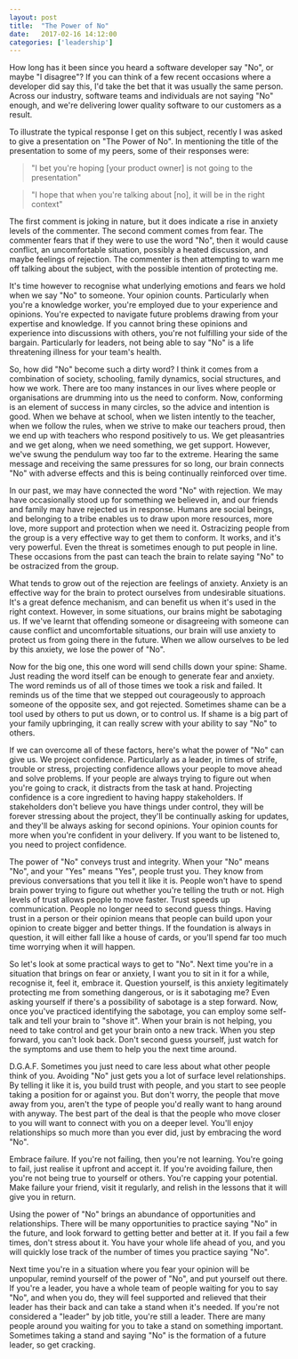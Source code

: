 ```yaml
---
layout: post
title:  "The Power of No"
date:   2017-02-16 14:12:00
categories: ['leadership']
---
```

How long has it been since you heard a software developer say "No", or maybe "I disagree"? If you can think of a few recent occasions where a developer did say this, I'd take the bet that it was usually the same person. Across our industry, software teams and individuals are not saying "No" enough, and we're delivering lower quality software to our customers as a result.

To illustrate the typical response I get on this subject, recently I was asked to give a presentation on "The Power of No". In mentioning the title of the presentation to some of my peers, some of their responses were:

> "I bet you're hoping [your product owner] is not going to the presentation"

> "I hope that when you're talking about [no], it will be in the right context"

The first comment is joking in nature, but it does indicate a rise in anxiety levels of the commenter. The second comment comes from fear. The commenter fears that if they were to use the word "No", then it would cause conflict, an uncomfortable situation, possibly a heated discussion, and maybe feelings of rejection. The commenter is then attempting to warn me off talking about the subject, with the possible intention of protecting me.

It's time however to recognise what underlying emotions and fears we hold when we say "No" to someone. Your opinion counts. Particularly when you're a knowledge worker, you're employed due to your experience and opinions. You're expected to navigate future problems drawing from your expertise and knowledge. If you cannot bring these opinions and experience into discussions with others, you're not fulfilling your side of the bargain. Particularly for leaders, not being able to say "No" is a life threatening illness for your team's health.

So, how did "No" become such a dirty word? I think it comes from a combination of society, schooling, family dynamics, social structures, and how we work. There are too many instances in our lives where people or organisations are drumming into us the need to conform. Now, conforming is an element of success in many circles, so the advice and intention is good. When we behave at school, when we listen intently to the teacher, when we follow the rules, when we strive to make our teachers proud, then we end up with teachers who respond positively to us. We get pleasantries and we get along, when we need something, we get support. However, we've swung the pendulum way too far to the extreme. Hearing the same message and receiving the same pressures for so long, our brain connects "No" with adverse effects and this is being continually reinforced over time.

In our past, we may have connected the word "No" with rejection. We may have occasionally stood up for something we believed in, and our friends and family may have rejected us in response. Humans are social beings, and belonging to a tribe enables us to draw upon more resources, more love, more support and protection when we need it. Ostracizing people from the group is a very effective way to get them to conform. It works, and it's very powerful. Even the threat is sometimes enough to put people in line. These occasions from the past can teach the brain to relate saying "No" to be ostracized from the group.

What tends to grow out of the rejection are feelings of anxiety. Anxiety is an effective way for the brain to protect ourselves from undesirable situations. It's a great defence mechanism, and can benefit us when it's used in the right context. However, in some situations, our brains might be sabotaging us. If we've learnt that offending someone or disagreeing with someone can cause conflict and uncomfortable situations, our brain will use anxiety to protect us from going there in the future. When we allow ourselves to be led by this anxiety, we lose the power of "No".

Now for the big one, this one word will send chills down your spine: Shame. Just reading the word itself can be enough to generate fear and anxiety. The word reminds us of all of those times we took a risk and failed. It reminds us of the time that we stepped out courageously to approach someone of the opposite sex, and got rejected. Sometimes shame can be a tool used by others to put us down, or to control us. If shame is a big part of your family upbringing, it can really screw with your ability to say "No" to others.

If we can overcome all of these factors, here's what the power of "No" can give us. We project confidence. Particularly as a leader, in times of strife, trouble or stress, projecting confidence allows your people to move ahead and solve problems. If your people are always trying to figure out when you're going to crack, it distracts from the task at hand. Projecting confidence is a core ingredient to having happy stakeholders. If stakeholders don't believe you have things under control, they will be forever stressing about the project, they'll be continually asking for updates, and they'll be always asking for second opinions. Your opinion counts for more when you're confident in your delivery. If you want to be listened to, you need to project confidence.

The power of "No" conveys trust and integrity. When your "No" means "No", and your "Yes" means "Yes", people trust you. They know from previous conversations that you tell it like it is. People won't have to spend brain power trying to figure out whether you're telling the truth or not. High levels of trust allows people to move faster. Trust speeds up communication. People no longer need to second guess things. Having trust in a person or their opinion means that people can build upon your opinion to create bigger and better things. If the foundation is always in question, it will either fall like a house of cards, or you'll spend far too much time worrying when it will happen.

So let's look at some practical ways to get to "No". Next time you're in a situation that brings on fear or anxiety, I want you to sit in it for a while, recognise it, feel it, embrace it. Question yourself, is this anxiety legitimately protecting me from something dangerous, or is it sabotaging me? Even asking yourself if there's a possibility of sabotage is a step forward. Now, once you've practiced identifying the sabotage, you can employ some self-talk and tell your brain to "shove it". When your brain is not helping, you need to take control and get your brain onto a new track. When you step forward, you can't look back. Don't second guess yourself, just watch for the symptoms and use them to help you the next time around.

D.G.A.F. Sometimes you just need to care less about what other people think of you. Avoiding "No" just gets you a lot of surface level relationships. By telling it like it is, you build trust with people, and you start to see people taking a position for or against you. But don't worry, the people that move away from you, aren't the type of people you'd really want to hang around with anyway. The best part of the deal is that the people who move closer to you will want to connect with you on a deeper level. You'll enjoy relationships so much more than you ever did, just by embracing the word "No".

Embrace failure. If you're not failing, then you're not learning. You're going to fail, just realise it upfront and accept it. If you're avoiding failure, then you're not being true to yourself or others. You're capping your potential. Make failure your friend, visit it regularly, and relish in the lessons that it will give you in return.

Using the power of "No" brings an abundance of opportunities and relationships. There will be many opportunities to practice saying "No" in the future, and look forward to getting better and better at it. If you fail a few times, don't stress about it. You have your whole life ahead of you, and you will quickly lose track of the number of times you practice saying "No".

Next time you're in a situation where you fear your opinion will be unpopular, remind yourself of the power of "No", and put yourself out there. If you're a leader, you have a whole team of people waiting for you to say "No", and when you do, they will feel supported and relieved that their leader has their back and can take a stand when it's needed. If you're not considered a "leader" by job title, you're still a leader. There are many people around you waiting for you to take a stand on something important. Sometimes taking a stand and saying "No" is the formation of a future leader, so get cracking.